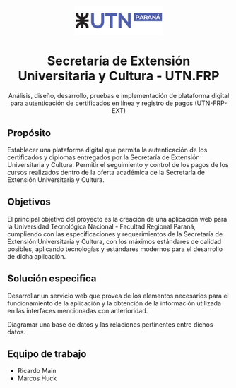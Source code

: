 <div align="center">
  <img src="./assets/logo.png" width="200" alt="HUCK Electronics" />
  <h1>Secretaría de Extensión Universitaria y Cultura - UTN.FRP</h1>
  <p>Análisis, diseño, desarrollo, pruebas e implementación de plataforma digital para autenticación de certificados en línea y registro de pagos (UTN-FRP-EXT)</p>
</div>

## Propósito
Establecer una plataforma digital que permita la autenticación de los certificados y diplomas entregados por la Secretaría de Extensión Universitaria y Cultura. Permitir el seguimiento y control de los pagos de los cursos realizados dentro de la oferta académica de la Secretaría de Extensión Universitaria y Cultura.

## Objetivos
El principal objetivo del proyecto es la creación de una aplicación web para la Universidad Tecnológica Nacional - Facultad Regional Paraná, cumpliendo con las especificaciones y requerimientos de la Secretaría de Extensión Universitaria y Cultura, con los máximos estándares de calidad posibles, aplicando tecnologías y estándares modernos para el desarrollo de dicha aplicación.

## Solución especifica
Desarrollar un servicio web que provea de los elementos necesarios para el funcionamiento de la aplicación y la obtención de la información utilizada en las interfaces mencionadas con anterioridad.

Diagramar una base de datos y las relaciones pertinentes entre dichos datos.

## Equipo de trabajo
- Ricardo Main
- Marcos Huck